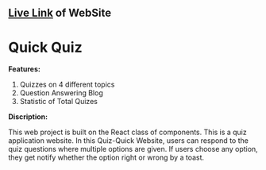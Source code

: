 ##   [Live Link]([https://www.google.com](https://quick-quiz-11.netlify.app/)) of WebSite 

# Quick Quiz

**Features:** 
 1. Quizzes on 4 different topics
 2. Question Answering Blog
 3. Statistic of Total Quizes
 
**Discription:**
 
This web project is built on the React class of components. This is a quiz application website. In this Quiz-Quick Website, users can respond to the quiz questions where multiple options are given. If users choose any option, they get notify whether the option right or wrong by a toast. 






